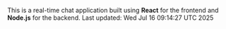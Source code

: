 This is a real-time chat application built using **React** for the frontend and **Node.js** for the backend.
Last updated: Wed Jul 16 09:14:27 UTC 2025
